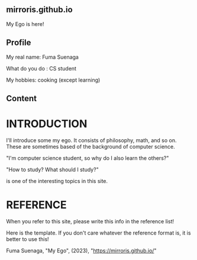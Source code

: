 ## mirroris.github.io
My Ego is here!

## Profile 
My real name: Fuma Suenaga

What do you do : CS student

My hobbies: cooking (except learning)

## Content
# INTRODUCTION
I'll introduce some my ego. It consists of philosophy, math, and so on.
These are sometimes based of the background of computer science.

"I'm computer science student, so why do I also learn the others?"

"How to study? What should I study?"

is one of the interesting topics in this site.

# REFERENCE 
When you refer to this site, please write this info in the reference list!

Here is the template. If you don't care whatever the reference format is, it is better to use this!

Fuma Suenaga, "My Ego", (2023), "https://mirroris.github.io/"
